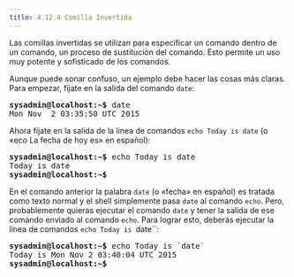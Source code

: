 ```yaml
---
title: 4.12.4 Comilla Invertida
---
```


Las comillas invertidas se utilizan para especificar un comando dentro de un comando, un proceso de sustitución del comando. Esto permite un uso muy potente y sofisticado de los comandos.

Aunque puede sonar confuso, un ejemplo debe hacer las cosas más claras. Para empezar, fíjate en la salida del comando `date`:

<pre class="content_terminal"><strong><span class="ansi-green">sysadmin@localhost</span>:<span class="ansi-blue">~</span>$</strong> date                                       
Mon Nov  2 03:35:50 UTC 2015</pre>

Ahora fíjate en la salida de la línea de comandos `echo Today is date` (o «eco La fecha de hoy es» en español):

<pre class="content_terminal"><strong><span class="ansi-green">sysadmin@localhost</span>:<span class="ansi-blue">~</span>$</strong> echo Today is date                           
Today is date                                                       
<strong><span class="ansi-green">sysadmin@localhost</span>:<span class="ansi-blue">~</span>$</strong></pre>

En el comando anterior la palabra `date` (o «fecha» en español) es tratada como texto normal y el shell simplemente pasa `date` al comando `echo`. Pero, probablemente quieras ejecutar el comando `date` y tener la salida de ese comando enviado al comando `echo`. Para lograr esto, deberás ejecutar la línea de comandos `echo Today is `date``:

<pre class="content_terminal"><strong><span class="ansi-green">sysadmin@localhost</span>:<span class="ansi-blue">~</span>$</strong> echo Today is `date`                   
Today is Mon Nov 2 03:40:04 UTC 2015                   
<strong><span class="ansi-green">sysadmin@localhost</span>:<span class="ansi-blue">~</span>$</strong></pre>
